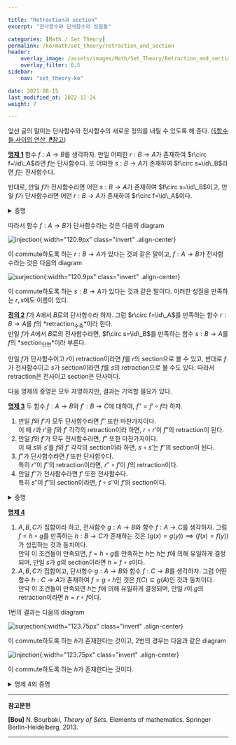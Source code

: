 ```yaml
---

title: "Retraction과 section"
excerpt: "전사함수와 단사함수의 성질들"

categories: [Math / Set Theory]
permalink: /ko/math/set_theory/retraction_and_section
header:
    overlay_image: /assets/images/Math/Set_Theory/Retraction_and_section.png
    overlay_filter: 0.5
sidebar: 
    nav: "set_theory-ko"

date: 2021-08-15
last_modified_at: 2022-11-24
weight: 7

---
```


앞선 글의 말미는 단사함수와 전사함수의 새로운 정의를 내릴 수 있도록 해 준다. ([§함수들 사이의 연산, ⁋참고](/ko/math/set_theory/operation_of_functions#rmk1))

<div class="proposition" markdown="1">

<ins id="pp1">**명제 1**</ins> 함수 $f:A\rightarrow B$를 생각하자. 만일 어떠한 $r:B\rightarrow A$가 존재하여 $r\circ f=\id\_A$라면 $f$는 단사함수다. 또 어떠한 $s:B\rightarrow A$가 존재하여 $f\circ s=\id\_B$라면 $f$는 전사함수다.  

반대로, 만일 $f$가 전사함수라면 어떤 $s:B\rightarrow A$가 존재하여 $f\circ s=\id\_B$이고, 만일 $f$가 단사함수라면 어떤 $r:B\rightarrow A$가 존재하여 $r\circ f=\id\_A$이다.

</div>
<details class="proof" markdown="1">
<summary>증명</summary>
두 번째 부분은 이미 이전 글에서 보였다. 따라서 처음 부분만 보이면 된다. 우선 $r\circ f=\id\_A$라 하자. 만일 $f(x)=f(y)$라면 

$$x=\id_{A}(x)=(r\circ f)(x)=r\circ(f(x))=r\circ(f(y))=(r\circ f)(y)=\id_{A}(y)=y$$ 

이므로 $f$는 단사함수이다. 이와 비슷하게, 만일 $f\circ s=\id\_{B}$라면 임의의 $y\in B$에 대하여

$$y=\id_{B}(y)=(f\circ s)(y)=f(s(y))$$ 

이므로 $y\in f(A)$이고, 따라서 $f$는 전사함수이다.

</details>

따라서 함수 $f:A\rightarrow B$가 단사함수라는 것은 다음의 diagram 

![injection](/assets/images/Math/Set_Theory/Retraction_and_section-1.png){:width="120.9px" class="invert" .align-center}

이 commute하도록 하는 $r:B\rightarrow A$가 있다는 것과 같은 말이고, $f:A\rightarrow B$가 전사함수라는 것은 다음의 diagram

![surjection](/assets/images/Math/Set_Theory/Retraction_and_section-2.png){:width="120.9px" class="invert" .align-center}

이 commute하도록 하는 $s:B\rightarrow A$가 있다는 것과 같은 말이다. 이러한 성질을 만족하는 $r,s$에도 이름이 있다.

<div class="definition" markdown="1">

<ins id="df2">**정의 2**</ins> $f$가 $A$에서 $B$로의 단사함수라 하자. 그럼 $r\circ f=\id\_A$를 만족하는 함수 $r:B\rightarrow A$를 $f$의 *retraction<sub>수축</sub>*이라 한다.  
만일 $f$가 $A$에서 $B$로의 전사함수라면, $f\circ s=\id\_B$를 만족하는 함수 $s:B\rightarrow A$를 $f$의 *section<sub>단면</sub>*이라 부른다.

</div>

만일 $f$가 단사함수이고 $r$이 retraction이라면 $f$를 $r$의 section으로 볼 수 있고, 반대로 $f$가 전사함수이고 $s$가 section이라면 $f$를 $s$의 retraction으로 볼 수도 있다. 따라서 retraction은 전사이고 section은 단사이다.

다음 명제의 증명은 모두 자명하지만, 결과는 기억할 필요가 있다.

<div class="proposition" markdown="1">

<ins id="pp3">**명제 3**</ins> 두 함수 $f:A\rightarrow B$와 $f':B\rightarrow C$에 대하여, $f''=f'\circ f$라 하자.

1. 만일 $f$와 $f'$가 모두 단사함수라면 $f''$ 또한 마찬가지이다.  
   이 때 $r$과 $r'$을 $f$와 $f'$ 각각의 retraction이라 하면, $r\circ r'$이 $f''$의 retraction이 된다.
2. 만일 $f$와 $f'$가 모두 전사함수라면, $f''$ 또한 마찬가지이다.  
   이 때 $s$와 $s'$를 $f$와 $f'$ 각각의 section이라 하면, $s\circ s'$는 $f''$의 section이 된다.
3. $f''$가 단사함수라면 $f$ 또한 단사함수다.  
   특히 $r''$이 $f''$의 retraction이라면, $r''\circ f'$이 $f$의 retraction이다.
4. 만일 $f''$가 전사함수라면 $f'$ 또한 전사함수다.  
   특히 $s''$이 $f''$의 section이라면, $f\circ s''$이 $f'$의 section이다.
</div>

<details class="proof" markdown="1">
<summary>증명</summary>

1. 우선 $f''(a\_1)=f''(a\_2)$라 하자. 그럼 $f'(f(a\_1))=f'(f(a\_2))$이므로, $f'$와 $f$가 단사라는 사실을 순서대로 써 주면 $a_1=a_2$를 얻는다. 즉 $f''$은 단사함수이다.  
    이제 $r$, $r'$을 각각 $f$, $f'$의 retraction이라 하자. 즉 $r\circ f=\id\_A$이고 $r'\circ f'=\id\_B$이다. 그럼 임의의 $a\in A$에 대하여, 

      $$((r\circ r')\circ(f'\circ f))(a)=(r\circ\id_{B}\circ f)(a)=(r\circ f)(a)=\id_{A}(a)=a$$  
    
    이므로 $r\circ r'$는 $f''$의 retraction이다.

2. $c\in C$라 하자. 그럼 $f'$가 전사이므로 $f'(b)=c$이도록 하는 $b\in B$가 존재한다. 이제 다시 $f$가 전사이므로 $f(a)=b$이도록 하는 $a\in A$가 존재한다. 따라서 $f''(a)=c$이고 $f''$는 전사함수이다. 이제 $s$와 $s'$를 $f$와 $f'$ 각각의 section이라 하면, 임의의 $c\in C$에 대하여

      $$((f'\circ f)\circ(s\circ s'))(c)=(f'\circ\id_{B}\circ s')(c)=(f'\circ s')(c)=\id_{C}(c)=c$$  
    
    이므로 $s\circ s'$는 $f''$의 section이다.

3. 어떠한 $a_1$, $a_2\in A$에 대하여 $f(a_1)=f(a_2)$라 하자. 그럼 $f''(a_1)=f'(f(a_1))=f'(f(a_2))=f''(a_2)$이고, $f''$가 단사함수이므로 $a\_1=a\_2$이다. 따라서 $f$도 단사함수다. 이제 임의의 $a\in A$에 대하여,   

     $$((r''\circ f')\circ f)(a)=(r''\circ f'')(a)=\id_A(a)=a $$ 

    이므로 $r''\circ f'$는 $f$의 retraction이다.

4. $f''$가 전사함수이므로, 어떠한 $c\in C$에 대하여 $f''(a)=c$인 $a\in A$가 존재한다. 따라서 $f'(f(a))=c$이므로, $f(a)=b\in B$가 $f'(b)=c$를 만족한다. 또 임의의 $c\in C$에 대하여  

     $$(f'\circ(f\circ s''))(c)=(f''\circ s'')(c)=\id_C(c)=c.$$  

</details>

<div class="proposition" markdown="1">

<ins id="pp4">**명제 4**</ins>

1. $A,B,C$가 집합이라 하고, 전사함수 $g:A\rightarrow B$와 함수 $f:A\rightarrow C$를 생각하자. 그럼 <phrase>$f=h\circ g$를 만족하는 $h:B\rightarrow C$가 존재하는 것</phrase>은 <phrase>$(g(x)=g(y))\implies(f(x)=f(y))$가 성립하는 것</phrase>과 동치이다.  
   만약 이 조건들이 만족되면, $f=h\circ g$를 만족하는 $h$는 $h$는 $f$에 의해 유일하게 결정되며, 만일 $s$가 $g$의 section이라면 $h=f\circ s$이다. 
2. $A,B,C$가 집합이고, 단사함수 $g:A\rightarrow B$와 함수 $f:C\rightarrow B$를 생각하자. 그럼 <phrase>어떤 함수 $h:C\rightarrow A$가 존재하여 $f=g\circ h$인 것</phrase>은 <phrase>$f(C)\subseteq g(A)$인 것</phrase>과 동치이다.  
   만약 이 조건들이 만족되면 $h$는 $f$에 의해 유일하게 결정되며, 만일 $r$이 $g$의 retraction이라면 $h=r\circ f$이다.
</div>

1번의 결과는 다음의 diagram

![surjection](/assets/images/Math/Set_Theory/Retraction_and_section-3.png){:width="123.75px"  class="invert" .align-center}

이 commute하도록 하는 $h$가 존재한다는 것이고, 2번의 경우는 다음과 같은 diagram

![injection](/assets/images/Math/Set_Theory/Retraction_and_section-4.png){:width="123.75px"  class="invert" .align-center}

이 commute하도록 하는 $h$가 존재한다는 것이다.

<details class="proof--alone" markdown="1">
<summary>명제 4의 증명</summary>

1. 우선 $f=h\circ g$라 하자. 만일 $g(x)=g(y)$라면  

    $$ f(x)=(h\circ g)(x)=h(g(x))=h(g(y))=(h\circ g)(y)=f(y)$$  

    이므로 $(g(x)=g(y))\implies(f(x)=f(y))$가 성립한다. 우리는 이 명제의 반대방향을 보여서 이 두 조건들이 동치임을 보여야 하고, 또 이 동치인 두 조건이 만족되면 $h$가 $h=f\circ s$로 유일하게 결정됨을 보여야 한다.   
    우선 이 조건들이 만족되면 $h$는 유일할 수밖에 없다는 것을 먼저 관찰하자.  
    $h$는 $B$에서의 각각의 원소 $y$들의 함숫값에 의해 결정되는데, $g$가 전사함수이므로 $g$의 어떤 section $s$에 대하여 $s(y)=x$이도록 할 수 있다. 이제  

    $$h(y)=(f\circ s)(y)=f(x)$$  

    이다. 또 다른 section $s'$가 존재하여 $s'(y)=x'$라 하더라도, 

    $$g(x)=g(s(y))=y=g(s'(y))=g(x')$$  

    이므로 동치인 조건 중 나중의 조건에 의하여 $f(x)=f(x')$이고, 따라서 $h(y)$의 값은 $s$의 선택에 관계없이 동일하다. 즉, $h$는 존재한다면 유일하다.
      
    이제 주어진 동치관계의 반대방향을 증명해야 한다. $(g(x)=g(y))\implies(f(x)=f(y))$를 가정하자. $s$를 $g$의 section이라 하고, 유일성 증명에서 힌트를 얻어 $h=f\circ s$로 정의하자. 그럼 임의의 $x\in A$에 대하여   

    $$(h\circ g)(x)=((f\circ s)\circ g)(x)=f(s(g(x)))$$  

    이 성립한다. 한편  

    $$g(s(g(x)))=\id_B(g(x))=g(x)$$  

    이므로, 주어진 조건에 의해 $f(s(g(x)))=f(x)$이다. 즉 $h(g(x))=f(x)$이므로 주어진 조건을 만족하는 $h$가 존재한다.

2. 우선 $f=g\circ h$라 하자. 그럼 임의의 $y\in f(C)$에 대하여 $y=f(x)$라 하면 $y=f(x)=g(h(x))\in g(A)$ 이므로 $f(C)\subseteq g(A)$임은 자명하다. 1의 증명과 마찬가지로, 먼저 $h$의 유일성을 보이자. $h$는 $f=g\circ h$를 만족하는 함수로 정의되므로, $h$가 임의의 $y\in G$에 대하여 유일한 함숫값을 가짐을 보이기 위해서는 다음의 식  

    $$h(y)=(\id_A\circ h)(y)=((r\circ g)\circ h)(y)=(r \circ f)(y)$$  

    의 우변이 retraction $r$의 선택에 관계없이 동일한 값을 가짐을 보이면 된다. 그런데 $r\circ g=r'\circ g=\id_A$이므로, 임의의 $g(x)\in g(A)$에 대하여 $r(g(x))=x=r'(g(x))$이다. 즉, $r\|\_{g(A)}=r'\|\_{g(A)}$이다. 이제 동치인 조건 중 나중의 조건에 의하여 $r$과 $r'$은 $f(y)\in f(C)\subseteq g(A)$ 위에서 같은 값을 가져야 한다. 따라서 $h$는 존재한다면 유일하다.  

    이제 반대방향을 보여야 한다. 유일성 증명에서 힌트를 얻어 $h=r\circ f$로 정의하자. 만일 $f(C)\subseteq g(A)$라면, 임의의 $x\in C$에 대하여   

    $$(g\circ h)(x)=(g\circ(r\circ f))(x)=(g\circ r)(f(x))$$  

    이 성립한다. 그런데 $f(x)\in f(C)\subseteq g(A)$이므로, $f(x)=g(y)$라 하면   

    $$(g\circ r)(f(x))=(g\circ r)(g(y))=(g\circ(r\circ g))(y)=(g\circ\id_A)(y)=g(y)=f(x)$$  

    이므로 $(g\circ h)(x)=f(x)$가 모든 $x\in C$에 대해 성립한다. 즉 주어진 조건을 만족하는 $h$가 존재한다.

</details>



---
**참고문헌**

**[Bou]** N. Bourbaki, <i>Theory of Sets</i>. Elements of mathematics. Springer Berlin-Heidelberg, 2013.

---

